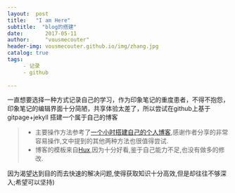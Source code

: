 ```yaml
---
layout:  post  
title:   "I am Here"
subtitle:  "blog的搭建"
date:       2017-05-11
author:     "vousmecouter"
header-img: vousmecouter.github.io/img/zhang.jpg
catalog: true
tags:
     - 记录
     - github
   
---
```



一直想要选择一种方式记录自己的学习，作为印象笔记的重度患者，不得不抱怨，印象笔记的编辑界面十分简陋，共享体验太差了，所以尝试在github上基于gitpage+jekyll 搭建一个属于自己的博客

> * 主要操作方法参考了[一个小时搭建自己的个人博客](http://www.jianshu.com/p/a9ec8af08401),感谢作者分享的非常容易操作,文中提到的其他两种方法也很值得尝试.
> * 博客的模板来自[Hux](http://huangxuan.me/),因为十分好看,鉴于自己能力不足,也没有做多的修改.

因为渴望达到目的而去快速的解决问题,使得获取知识十分高效,但是却往往不够深入;希望可以坚持)


